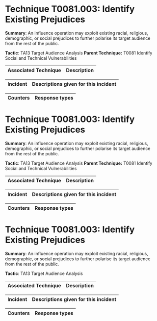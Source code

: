 # Technique T0081.003: Identify Existing Prejudices

**Summary**: An influence operation may exploit existing racial, religious, demographic, or social prejudices to further polarise its target audience from the rest of the public.

**Tactic**: TA13 Target Audience Analysis **Parent Technique:** T0081 Identify Social and Technical Vulnerabilities


| Associated Technique | Description |
| --------- | ------------------------- |



| Incident | Descriptions given for this incident |
| -------- | -------------------- |



| Counters | Response types |
| -------- | -------------- |


# Technique T0081.003: Identify Existing Prejudices

**Summary**: An influence operation may exploit existing racial, religious, demographic, or social prejudices to further polarise its target audience from the rest of the public.

**Tactic**: TA13 Target Audience Analysis **Parent Technique:** T0081 Identify Social and Technical Vulnerabilities


| Associated Technique | Description |
| --------- | ------------------------- |



| Incident | Descriptions given for this incident |
| -------- | -------------------- |



| Counters | Response types |
| -------- | -------------- |


# Technique T0081.003: Identify Existing Prejudices

**Summary**: An influence operation may exploit existing racial, religious, demographic, or social prejudices to further polarise its target audience from the rest of the public.

**Tactic**: TA13 Target Audience Analysis


| Associated Technique | Description |
| --------- | ------------------------- |



| Incident | Descriptions given for this incident |
| -------- | -------------------- |



| Counters | Response types |
| -------- | -------------- |


